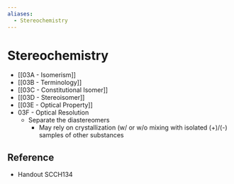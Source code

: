 ```yaml
---
aliases:
  - Stereochemistry
---
```


# Stereochemistry

- [[03A - Isomerism]]
- [[03B - Terminology]]
- [[03C - Constitutional Isomer]]
- [[03D - Stereoisomer]]
- [[03E - Optical Property]]
- 03F - Optical Resolution
	- Separate the diastereomers
		- May rely on crystallization (w/ or w/o mixing with isolated (+)/(-) samples of other substances

## Reference

- Handout SCCH134
